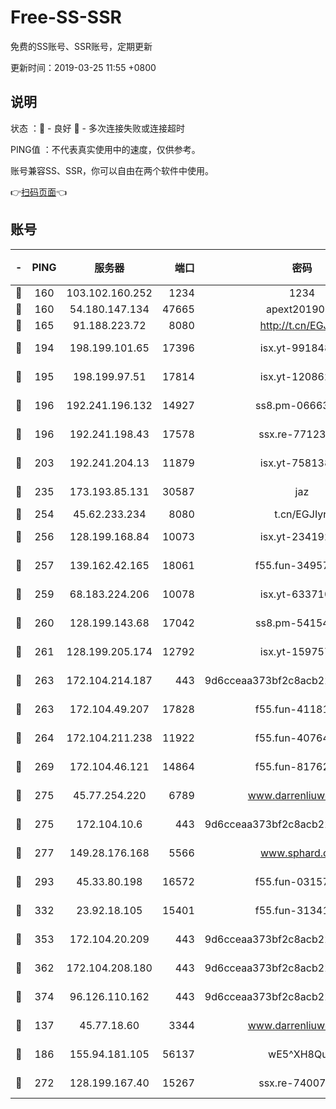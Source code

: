 # Free-SS-SSR

免费的SS账号、SSR账号，定期更新

更新时间：2019-03-25 11:55 +0800

## 说明

状态     ：🙂 - 良好 🙁 - 多次连接失败或连接超时

PING值   ：不代表真实使用中的速度，仅供参考。

账号兼容SS、SSR，你可以自由在两个软件中使用。

👉[扫码页面](https://liesauer.github.io/Free-SS-SSR/)👈

## 账号

|-|PING|服务器|端口|密码|加密方式|区域|
|:----:|:----:|:-----:|-----:|:----:|:----:|:----:|
|🙂|160|103.102.160.252|1234|1234|rc4-md5|JP|
|🙂|160|54.180.147.134|47665|apext2019001|chacha20|KR|
|🙂|165|91.188.223.72|8080|http://t.cn/EGJIyrl|rc4-md5|RU|
|🙂|194|198.199.101.65|17396|isx.yt-99184833|aes-256-cfb|US|
|🙂|195|198.199.97.51|17814|isx.yt-12086215|aes-256-cfb|US|
|🙂|196|192.241.196.132|14927|ss8.pm-06663681|aes-256-cfb|US|
|🙂|196|192.241.198.43|17578|ssx.re-77123954|aes-256-cfb|US|
|🙂|203|192.241.204.13|11879|isx.yt-75813840|aes-256-cfb|US|
|🙂|235|173.193.85.131|30587|jaz|aes-256-cfb|US|
|🙂|254|45.62.233.234|8080|t.cn/EGJIyrl|rc4-md5|CA|
|🙂|256|128.199.168.84|10073|isx.yt-23419298|aes-256-cfb|SG|
|🙂|257|139.162.42.165|18061|f55.fun-34957987|aes-256-cfb|SG|
|🙂|259|68.183.224.206|10078|isx.yt-63371091|aes-256-cfb|SG|
|🙂|260|128.199.143.68|17042|ss8.pm-54154512|aes-256-cfb|SG|
|🙂|261|128.199.205.174|12792|isx.yt-15975702|aes-256-cfb|SG|
|🙂|263|172.104.214.187|443|9d6cceaa373bf2c8acb22e60b6a58be6|aes-256-cfb|US|
|🙂|263|172.104.49.207|17828|f55.fun-41181954|aes-256-cfb|SG|
|🙂|264|172.104.211.238|11922|f55.fun-40764829|aes-256-cfb|US|
|🙂|269|172.104.46.121|14864|f55.fun-81762939|aes-256-cfb|SG|
|🙂|275|45.77.254.220|6789|www.darrenliuwei.com|aes-256-cfb|SG|
|🙂|275|172.104.10.6|443|9d6cceaa373bf2c8acb22e60b6a58be6|aes-256-cfb|US|
|🙂|277|149.28.176.168|5566|www.sphard.com|aes-256-cfb|AU|
|🙂|293|45.33.80.198|16572|f55.fun-03157476|aes-256-cfb|US|
|🙂|332|23.92.18.105|15401|f55.fun-31341168|aes-256-cfb|US|
|🙂|353|172.104.20.209|443|9d6cceaa373bf2c8acb22e60b6a58be6|aes-256-cfb|US|
|🙂|362|172.104.208.180|443|9d6cceaa373bf2c8acb22e60b6a58be6|aes-256-cfb|US|
|🙂|374|96.126.110.162|443|9d6cceaa373bf2c8acb22e60b6a58be6|aes-256-cfb|US|
|🙂|137|45.77.18.60|3344|www.darrenliuwei.com|aes-256-cfb|JP|
|🙂|186|155.94.181.105|56137|wE5^XH8Quw|aes-256-cfb|US|
|🙂|272|128.199.167.40|15267|ssx.re-74007655|aes-256-cfb|SG|
